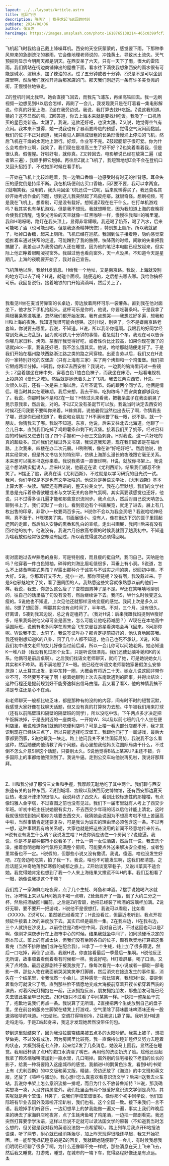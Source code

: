 ```yaml
---
layout: ../../layouts/Article.astro
title: 巡回飞行
description: 降落了 | 我寻求起飞返回的时刻
pubDate: 2024/08/06
author: 张又左
heroImage: https://images.unsplash.com/photo-1618765138214-465c0399fcf2?q=80&w=2940&auto=format&fit=crop
---
```


飞机起飞时我给自己戴上降噪耳机。西安的天空灰蒙蒙的，感觉要下雨，下那种季风带来的急剧滂沱的暴雨，它会像地理老师说的，冲蚀黄土，导致水土流失。天气预报则显示今明两天都是阴天。在西安呆了六天，只有一天下了雨，很大的雷阵雨。我们俩站在街边商铺伸出的屋檐下面，看水往下滴使我想象西安的雨水很有可能是碱水、淀粉水、加了辣油的水。过了五分钟或者十分钟，Z说是不是可以坐到店里啊，然后我们就推开背后那家店的门。那天我们刚逛完一条有许多美食摊的街，正慢慢往地铁走。

Z的登机时间比我早。她会直接飞回去，而我先飞浦东，再坐高铁回去。我一边刷视频一边想见到H以后会怎样，再刷了一会儿，我发现我只是在盯着看一集电影解说。你真的好爱上海，Z坐在我旁边说。我说，我打算去找H吃饭。Z说这我知道。猜的？这不显然的嘛，Z回答道，你去上海本来就是要找H吃饭。我吸了一口机场买的星巴克新品。太甜了，我说。这款还好吧，也没太甜。Z又说，她觉得空气有点闷。我本来不觉得，她一说我也有了暴雨要降临的预感，觉得空气沉闷而黏腻。我们的位子不正对跑道，我只看见人群排成很粗的长条形慢慢涌上停泊的飞机，然后飞机在干燥的水泥地上滑行。好烦，作业写不完。Z鼓起腮帮子很可爱。你为什么会考虑作业啊，我笑了。我们现在是准高三生了好不好？Z也笑着看着我，但是很认真。假惺惺。好啦好啦，就你真。Z又转回去。电影解说已经在放第二遍（或者第三遍），我顺手把它划掉。再往后Z就上飞机了，我短暂地想Z会不会在登机口又回头招招手，不过她那时候在看手机。

一开始在飞机上比较难睡着，我一边嚼口香糖一边感受时有时无的推背感。耳朵失压的感觉倒是持续不断。我在机场便利店买口香糖，问Z要不要，我可以拿两盒。Z就嘲笑我，没用的，我头两回坐飞机还试一试呢，后来就懒得买了。我还莫名其妙开始考虑作业的问题，想到这儿我突然起了鸡皮疙瘩。就很奇怪。想刷视频，可是我在飞机上。想看剧，可是没有载好。想知道Z现在在干什么。在打单机游戏吗？我其实也有单机游戏，但是我不想玩。我就想睡觉，因为我知道上海的夜晚将会使我们清醒，饱受光污染的天空就像一缸黑咖啡一样，慢慢往我和H的嘴里灌。我和H喝呀喝，路灯在我头顶上，显得非常耀眼。我还喝了奶茶，喝了汽水，后来可能喝了酒（也可能没喝，但是我逐渐精神恍惚），特别想上厕所。所以我就醒了，吐掉口香糖，起来上厕所。飞机已经在巡航。我回到位子接着睡，隐约感觉空姐推着车通过狭窄的走道，可能蹭到了我的胳膊。快降落的时候，间歇的失重把我搞醒了。我差点以为我旁边的人还在睡觉，因为他的笔记本电脑已经放起来，但实际上他正睁着眼睛凝视窗外。我越过他也看向窗外，天一点没黑。不知道今天是星期几。上海的夜晚要开始了，我对自己宣告。

飞机落地以后，我给H发消息。H给我一个地址，又是南京路。我说，上海就没别的地方可以去了吗？H说，就碰个面呗。随便选的，之后想去哪去哪。我给你搞杯可乐。我回复说行。接着地铁的门开始滴滴叫，然后关上了。

<br/>

我看见H坐在麦当劳靠窗的长桌边，旁边放着两杯可乐一袋薯条。直到我在他对面坐下，他才放下手机抬起头。这杯可乐是你的，他说，你要吃薯条吗。于是我拿了两根薯条塞进嘴里。忽然我们都开始发笑。我有点想哭——我想过好多遍，想我和H和上海的夜晚。我知道我很可能会想哭。这时H说，别笑了，你不是嫌南京路老套嘛，你说要去哪里。我说，不知道。H说，所以我带你逛啊。我跟我的好同学经常到处满上海乱逛，因为就地铁几十分钟的事情，着急就打个车。我现在可以告诉你哪几家日料、烤肉、茶餐厅我觉得好吃，或者性价比比较高，如果你现在饿了的话就pick一家。我说还好吧，我不怎么饿其实。他说，哈哈那就随便走好了。于是我们开始在福州路陕西路浙江路之类的路之间穿梭。出麦当劳以后，我们又在H说的一家特别好吃的汉堡店（只有上海有三家）买了两个烤翅和一个鸡蛋堡。我们把它掰成两半分掉。H问我，你和Z去西安啦？我说对。一边我的脑海里闪过一些镜头；Z盘着腿坐在床中央，穿着白色T恤白色袜子，而我坐在床沿，一起看电视机上投屏的《爱乐之城》。然后就是她低着头上了飞机。我去过两次西安，H说。一次很久以前，还有一次是来上海以后，去年圣诞节。妈的跟两个同学去，他俩是情侣，嗯当时其实在暧昧期，我后来想，我去干嘛，吃狗粮吗？西安美食都够我吃了。我说，你那时候不是和Z在一起？H转过头来看我，把薯条盒子在我面前晃了晃示意我拿，然后说，对的。不过Z又没有圣诞节可以放。我说当时决定去西安的时候Z还问我要不要叫你来着。H耸耸肩，说他暑假当然也出去玩了啊，你猜我去了哪，还是你已经知道了。我说和女朋友？H不满地瞥了我一眼，说不是。就一个朋友。你猜我去了哪。我说不知道。东京，他说，后来又往北去北海道。他聊了一会儿日本，直到我们吃掉了鸡翅薯条和剩下的汉堡。接着我们买了奶茶，经过日料店的时候他又进去打包了四个手握和一小份三文鱼刺身。H对我说，这一片好吃的真的超级多。其间我们还经过外文书店，我说这我知道，现在我们应该是在福州路，上次我来，四楼在办二次元展。H咧咧嘴，像在讲“好吧好吧”。然后他说，他其实经常来，但是外文书店关的特别早，仿佛上海那么漫长的夜晚跟它毫无关系。本来想可以挑本书送你来着。我说我英语一直很烂啊。H说，就放你书架上。我说这个想法确实挺诱人。后来H又说，他最近在读《尤利西斯》。结果我们都忍不住笑了。H摆正了脸，我真在读《尤利西斯》，不过就是以学习研究的目光试一试。我问，你们学校是不是也有文学社啥的。他说对是英语文学社，《尤利西斯》基本上算大家一块读。隔壁还有西语的，整天拉美文学。我在心里默想，我们的文学社里总是充斥着昏昏欲睡或者与文学无关的各种气氛啊。其实真要读感觉也还好，他说，只不过得多读几遍才能和那些意识流同步。我点点头，然后对自己说天呐怎么聊到书上了。我们沉默了一会儿，看到旁边有个书画展览，就走了进去。展上有几枚出售的印章，非常小一枚要两百多元。H说你不会以为我会买吧？我说哈哈神经啊，真不至于。H嘿嘿笑了笑。书画展很小，没有人，像在街边下沉的匣子里搭起迂回的走廊，然后加入安静的熏香和乳白的宣纸。走出书画展，我问H后来有没有回过他的初中。他说没有。我说六月份放高考假的时候我就回了趟我初中。不知道为啥我放假经常很空却没有回过，所以我觉得这次必须得回啊。

<br/>

街对面跑过去W熟悉的身影，可是特别瘦，而且瘦的挺自然，我问自己，天呐是他吗？他穿着一件白色短袖，碎碎的刘海比眉毛低很多，耳垂上有小洞。S说道，怎么不上装备啊美式男孩？W露出那种介于诚实与不诚实之间的笑，说回初中嘛，不大好。S说，你那耳钉又不大，挺小一对。那你项链呢？没有啊，我没戴过来。于是S也邪魅地笑了笑，看了圈周围的人。我熟悉这些笑容就像熟悉以前的他们一样。我说，我去，你怎么这么瘦了？变校园男神了是不是。W还在笑嘻嘻地聊别的，往自己的话里插了句没有没有，然后继续讲下去。我问S，W什么时候变这么瘦的。S说他也不知道，上次见他还就那样没啥变瘦的感觉。我问上次是多久以前。S想了想回答，啊那其实也有点时间了，半年吧。不对，三个月。没有很久。好离谱，S凑到我耳边说，总之肯定嗑药了。（我对H说：后来我跟我妈提到W瘦好多，结果我妈说他父母可全是医生，怎么可能让他吃药减肥？）W现在在本地高中读国际班，说他有老多同学在周末会飞东京曼谷追星看演唱会再飞回来。S问那你呢。W说我不去，太穷了。我说签证咋办？那肯定提前搞好的，他认真地回答我。我还特别想知道K的八卦，问了几个人都不知道，他自己也死不承认。X说，K和我们初中语文老师的女儿好像当过前后桌，所以一会儿你可以问她老妈，她必知道K一堆八卦（我没有见过那个女生，只是听说很漂亮。我们还使劲脑补她和K的关系。他俩可是前后桌啊）。之后我们找语文老师聊天，就问了她，可是她说她女儿其实和K不咋熟。我不满地瞪了X一眼。他已经在听语文老师聊她家暑假怎么安排旅游：从土耳其出发，到中东转一圈，大概会有将近二十天。她女儿说这回非带作业不可，不然要写不完了啊！接着她聊到上次去东南欧遇到的囧事，并得出结论：这种行程还是提前规划好不能旁逸斜出信马由缰。我又看了看X，他的神情我搞不清是专注还是心不在焉。

和老师聊天一般都比较乏味，都是那种有的没的的内容，间有时不时的短暂沉默，我感觉大家好像在找聊天话题，但又没有真的打算努力去想。中午被我们用来打球（还有以前隔壁班和隔壁的隔壁班的同学），所以没吃中饭。下午两点多才决定把午饭解决掉，于是去附近的一座商场，一开始W、S以及以前七班的几个人坐在便利店里，我说难道你们就他妈吃便利店吗？可是上楼一看大部分店都不开，我才意识到现在已经快三点了，所以只能选择吃汉堡王。我跟他们打了一局游戏，最后大家都要回家，S说他跟我一块走。路上他问我关不关注国际局势，我说我不怎么看这种，然后随便向他请教了两个问题。我心里想我他妈关注国际局势干什么，不过倒不怎么介意S聊这个话题，只要别太久。S说他觉得B站上某某UP主还不错，许多国际上的事都给他预测到了。我说牛逼。走到公交车站他说再见啦，我说好那拜拜。

<br/>

Z、H和我分掉了那份三文鱼和手握，我厚颜无耻地吃了其中两个。我们聊与西安旅途有关的各种东西，Z说到城墙、宫殿以及陕西历史博物馆，还有西安那边夏天巨热，老是汗津津的很恼人。我说拜访了西交大，看到比较标志性的那幢楼，有点像玛雅人金字塔，不过查图之前也没有见过。我们下一届市里就有人考上了西交少年班。听初中班主任说她很有实力，不去西交少年班的话以后估计能上清北，这时我就很想找到她问那你为啥要去西交大，我猜她会说因为不想高考啦不想上苦逼高中啦，当然事情肯定还要复杂，可是我认为诚实的理由里必须包含这一条。不过再一想，这种事跟我有啥关系呢，大家也就是把这些没用的新闻不经意地传来传去。H说有没有发生什么呐？我说发生啥？H说你俩应该住一个房间？Z说傻逼。我说，你是不是那种都市小说看多了，什么一男一女住酒店，然后其一说，我去洗个澡，接着忽明忽暗的气氛将充满整个房间，可能要点外送来解决安全措施，或者包里常备也不一定。H说假的，但那些小说又没有撒谎。我说，傻逼，啥也没发生好吧，Z在旁边吃吃笑，拍了我一下。我说，啥也不可能发生啊，这我们都清楚。之后话题又神奇地落到Z寒假的成都之旅上。Z开始谈宽窄巷子，又说川菜真不适合她。我觉得她肯定也想到了我一个人来上海结果又撒谎不叫H的事。我们互相看了一眼，她像说我提这个干嘛？

我们找了一家海鲜店吃夜宵，点了几个生蚝、烤鱼和啤酒。Z摆手说她喝汽水就行。冰啤端上来以后H问她真不喝一点嘛，Z耸耸肩开了一瓶，倒了大约三分之一杯，然后把酒放回H面前。之后是Z的雪碧，她把已经装了啤酒的玻璃杯加满。Z说好无聊，要不要开一把游戏，H说他不是很想打。我说可以看剧，比如看《XXXX》。Z说可以，虽然她已经看完了；H说没看过，但最近老听到。我点开视频软件接着上次的进度放下去。其实已经是最后一集。Z在我左边，H在我右边，三个人就挤在沙发上。以前往往是Z或H坐中间，我对自己说，不过这回也可以是Z啊，像刚才深夜步行在上海市中心的时候。结果我就坐中间了，如同抛硬币决定的剧本形式。菜上的有点太快，但我们没有坐回各自的位子，颇有默契地打算把这集看完（当然不排除他们或许在配合我）。H拿了一个生蚝，蚝上加了很多蒜泥，然后一口吃掉，再倒了点酒。我跟H说，你直接看最后一季最后一集啊。H说他反正无所谓，故事顺着看倒着看有时候都一样。我说好吧。H盯着屏幕，喝了口酒，又夹了点烤鱼。最后这部剧终于被我放完了。像每次看完一本小说或者一部剧一部电影一样，那些人物在我面前哭哭笑笑拳打脚踢，然后消失在接连发生的事件里，消失在一个结尾里，令我恍然一小会儿。这种感觉一般比较爽，我想对H说，要是倒着看你可就没它了啊。直到那些脸不情愿地变成大海报前穿着开衩长裙穿着西装的演员，对着闪光灯拥抱在一起，正派拥抱反派，朋友拥抱朋友，那些朋友可能已经失去彼此甚至早已死去。Z和H跟只不过看了中间某集一样。H快把一整条鱼干完了，抱歉地说我们再点一条。我说算了无所谓。Z直接把两个生蚝放到自己的盘子里。坐在前台的服务生脚架在矮凳上打游戏，空气里除了蒜味腥味啤酒味还有一股速溶咖啡的味道。H去结账。空调打得特别冷，Z往我这儿靠了靠。我听见H喊道走吗走吗，于是Z站起身来，我这才发现她居然没带任何包。

梦到这里就结束了，因为我没拉窗帘结果被五点多的太阳吵醒。我蒙上被子，想把梦做完，不过没有成功，因为房间里比较亮。我一直保持似睡非睡但又努力去睡着的状态，大概到将近七点钟，起来给Z发了几条消息，她没马上回我，显然还在睡觉。我用纸杯装了点H的漱口水清理了嘴巴，再用他的洗面奶洗了脸。趁他还没起我拿了颗浓缩咖啡液加到一瓶水里，几口喝掉。窗外别的住宅楼投下老旧的长长的影子，给我一种将要陷入这座城市的感觉。我躺进H的鹅黄色沙发，看到H的书架上有《尤利西斯》的中文版和英文版，精装，旁边还放了《海浪》的中文班和英文版，还放了《喧哗与骚动》。我心想H怎么真喜欢看意识流文学？后来H送我去火车站，我说你书架上怎么意识流排一排呢，而且为什么不放普鲁斯特？H说，那我确实想凑一凑，人没齐纯属意外。我们社里面有两个挺爱好意识流文学倒是真的，其实呢就是两个笨蛋。H笑了，说我们学校笨蛋很多。像你那个初中同学说，他们国际班有毕业去国外吸毒啦开淫趴啦，我们也有。这个全国一致。接下来我们一言不语。我熄掉手机听音乐，一边幻想早上的梦我能做一遍又一遍，事实上我们昨晚后来的确去了家海鲜店吃夜宵，点了生蚝烤鱼喝了鸡尾酒，一边把一部剧看完。我还突然打算要学学法语，这样以后说不定就可以读法国文学的原著（不知道我当时怎么想的，但关键是我对我的英语没法抱一点希望啊）。踏上列车后我点开B站搜法语课，听了两节，耐心就已经消耗殆尽，加上昨天玩得很晚还早起，我又开始犯困。唯一能帮我抵抗睡意的是Z的回复，我就跟她随便聊了一会儿，有时候我想我们明明已经聊了很多了啊，为什么还像聊不完一样呢，那些消息在天上飞来飞去，然后我又睡觉，打游戏，睡觉，在城市的一端下车，觉得路程好像还是有点远。 🏝️
